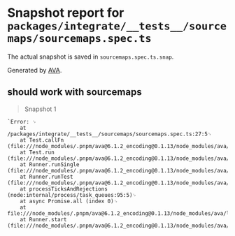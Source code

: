 # Snapshot report for `packages/integrate/__tests__/sourcemaps/sourcemaps.spec.ts`

The actual snapshot is saved in `sourcemaps.spec.ts.snap`.

Generated by [AVA](https://avajs.dev).

## should work with sourcemaps

> Snapshot 1

    `Error: ␊
        at /packages/integrate/__tests__/sourcemaps/sourcemaps.spec.ts:27:5␊
        at Test.callFn (file:///node_modules/.pnpm/ava@6.1.2_encoding@0.1.13/node_modules/ava/lib/test.js:525:26)␊
        at Test.run (file:///node_modules/.pnpm/ava@6.1.2_encoding@0.1.13/node_modules/ava/lib/test.js:534:33)␊
        at Runner.runSingle (file:///node_modules/.pnpm/ava@6.1.2_encoding@0.1.13/node_modules/ava/lib/runner.js:281:33)␊
        at Runner.runTest (file:///node_modules/.pnpm/ava@6.1.2_encoding@0.1.13/node_modules/ava/lib/runner.js:363:30)␊
        at processTicksAndRejections (node:internal/process/task_queues:95:5)␊
        at async Promise.all (index 0)␊
        at file:///node_modules/.pnpm/ava@6.1.2_encoding@0.1.13/node_modules/ava/lib/runner.js:528:21␊
        at Runner.start (file:///node_modules/.pnpm/ava@6.1.2_encoding@0.1.13/node_modules/ava/lib/runner.js:536:15)`
